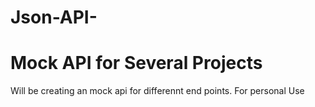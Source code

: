 # Json-API-

<h1>Mock API for Several Projects</h1>
Will be creating an mock api for differennt end points.
For personal Use
